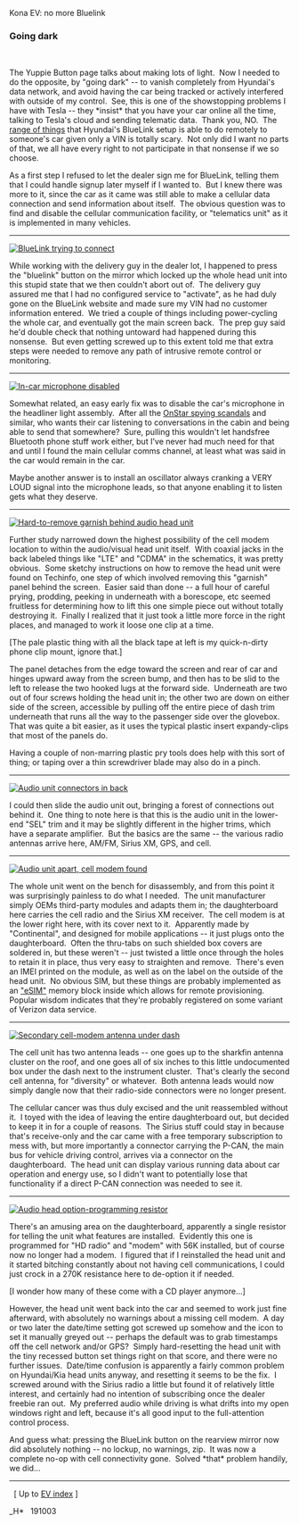 Kona EV: no more Bluelink

### Going dark

 

The Yuppie Button page talks about making lots of light.  Now I needed to do the opposite, by "going dark" -- to vanish completely from Hyundai's data network, and avoid having the car being tracked or actively interfered with outside of my control.  See, this is one of the showstopping problems I have with Tesla -- they \*insist\* that you have your car online all the time, talking to Tesla's cloud and sending telematic data.  Thank you, NO.  The [range of things](https://www.hyundaiusa.com/bluelink/index.aspx) that Hyundai's BlueLink setup is able to do remotely to someone's car given only a VIN is totally scary.  Not only did I want no parts of that, we all have every right to not participate in that nonsense if we so choose.

As a first step I refused to let the dealer sign me for BlueLink, telling them that I could handle signup later myself if I wanted to.  But I knew there was more to it, since the car as it came was still able to make a cellular data connection and send information about itself.  The obvious question was to find and disable the cellular communication facility, or "telematics unit" as it is implemented in many vehicles.

* * *

[![BlueLink trying to connect](tn/082bloops.jpg "BlueLink trying to connect")](082bloops.jpg)

While working with the delivery guy in the dealer lot, I happened to press the "bluelink" button on the mirror which locked up the whole head unit into this stupid state that we then couldn't abort out of.  The delivery guy assured me that I had no configured service to "activate", as he had duly gone on the BlueLink website and made sure my VIN had no customer information entered.  We tried a couple of things including power-cycling the whole car, and eventually got the main screen back.  The prep guy said he'd double check that nothing untoward had happened during this nonsense.  But even getting screwed up to this extent told me that extra steps were needed to remove any path of intrusive remote control or monitoring.

* * *

[![In-car microphone disabled](tn/130micgone.jpg "In-car microphone disabled")](130micgone.jpg)

Somewhat related, an easy early fix was to disable the car's microphone in the headliner light assembly.  After all the [OnStar spying scandals](https://www.techdirt.com/articles/20170116/09333936490/listen.shtml) and similar, who wants their car listening to conversations in the cabin and being able to send that somewhere?  Sure, pulling this wouldn't let handsfree Bluetooth phone stuff work either, but I've never had much need for that and until I found the main cellular comms channel, at least what was said in the car would remain in the car.

Maybe another answer is to install an oscillator always cranking a VERY LOUD signal into the microphone leads, so that anyone enabling it to listen gets what they deserve.

* * *

[![Hard-to-remove garnish behind audio head unit](tn/158avn-garnish.jpg "Hard-to-remove garnish behind audio head unit")](158avn-garnish.jpg)

Further study narrowed down the highest possibility of the cell modem location to within the audio/visual head unit itself.  With coaxial jacks in the back labeled things like "LTE" and "CDMA" in the schematics, it was pretty obvious.  Some sketchy instructions on how to remove the head unit were found on Techinfo, one step of which involved removing this "garnish" panel behind the screen.  Easier said than done -- a full hour of careful prying, prodding, peeking in underneath with a borescope, etc seemed fruitless for determining how to lift this one simple piece out without totally destroying it.  Finally I realized that it just took a little more force in the right places, and managed to work it loose one clip at a time.

\[The pale plastic thing with all the black tape at left is my quick-n-dirty phone clip mount, ignore that.\]

The panel detaches from the edge toward the screen and rear of car and hinges upward away from the screen bump, and then has to be slid to the left to release the two hooked lugs at the forward side.  Underneath are two out of four screws holding the head unit in; the other two are down on either side of the screen, accessible by pulling off the entire piece of dash trim underneath that runs all the way to the passenger side over the glovebox.  That was quite a bit easier, as it uses the typical plastic insert expandy-clips that most of the panels do.

Having a couple of non-marring plastic pry tools does help with this sort of thing; or taping over a thin screwdriver blade may also do in a pinch.

* * *

[![Audio unit connectors in back](tn/151avn-conns.jpg "Audio unit connectors in back")](151avn-conns.jpg)

I could then slide the audio unit out, bringing a forest of connections out behind it.  One thing to note here is that this is the audio unit in the lower-end "SEL" trim and it may be slightly different in the higher trims, which have a separate amplifier.  But the basics are the same -- the various radio antennas arrive here, AM/FM, Sirius XM, GPS, and cell.

* * *

[![Audio unit apart, cell modem found](tn/156avn-splode.jpg "Audio unit apart, cell modem found")](156avn-splode.jpg)

The whole unit went on the bench for disassembly, and from this point it was surprisingly painless to do what I needed.  The unit manufacturer simply OEMs third-party modules and adapts them in; the daughterboard here carries the cell radio and the Sirius XM receiver.  The cell modem is at the lower right here, with its cover next to it.  Apparently made by "Continental", and designed for mobile applications -- it just plugs onto the daughterboard.  Often the thru-tabs on such shielded box covers are soldered in, but these weren't -- just twisted a little once through the holes to retain it in place, thus very easy to straighten and remove.  There's even an IMEI printed on the module, as well as on the label on the outside of the head unit.  No obvious SIM, but these things are probably implemented as an ["eSIM"](https://www.kaspersky.com/blog/how-esim-works/25431/) memory block inside which allows for remote provisioning.  Popular wisdom indicates that they're probably registered on some variant of Verizon data service.

* * *

[![Secondary cell-modem antenna under dash](tn/159lte2.jpg "Secondary cell-modem antenna under dash")](159lte2.jpg)

The cell unit has two antenna leads -- one goes up to the sharkfin antenna cluster on the roof, and one goes all of six inches to this little undocumented box under the dash next to the instrument cluster.  That's clearly the second cell antenna, for "diversity" or whatever.  Both antenna leads would now simply dangle now that their radio-side connectors were no longer present.

The cellular cancer was thus duly excised and the unit reassembled without it.  I toyed with the idea of leaving the entire daughterboard out, but decided to keep it in for a couple of reasons.  The Sirius stuff could stay in because that's receive-only and the car came with a free temporary subscription to mess with, but more importantly a connector carrying the P-CAN, the main bus for vehicle driving control, arrives via a connector on the daughterboard.  The head unit can display various running data about car operation and energy use, so I didn't want to potentially lose that functionality if a direct P-CAN connection was needed to see it.

* * *

[![Audio head option-programming resistor](tn/157avn-option.jpg "Audio head option-programming resistor")](157avn-option.jpg)

There's an amusing area on the daughterboard, apparently a single resistor for telling the unit what features are installed.  Evidently this one is programmed for "HD radio" and "modem" with 56K installed, but of course now no longer had a modem.  I figured that if I reinstalled the head unit and it started bitching constantly about not having cell communications, I could just crock in a 270K resistance here to de-option it if needed.

\[I wonder how many of these come with a CD player anymore...\]

However, the head unit went back into the car and seemed to work just fine afterward, with absolutely no warnings about a missing cell modem.  A day or two later the date/time setting got screwed up somehow and the icon to set it manually greyed out -- perhaps the default was to grab timestamps off the cell network and/or GPS?  Simply hard-resetting the head unit with the tiny recessed button set things right on that score, and there were no further issues.  Date/time confusion is apparently a fairly common problem on Hyundai/Kia head units anyway, and resetting it seems to be the fix.  I screwed around with the Sirius radio a little but found it of relatively little interest, and certainly had no intention of subscribing once the dealer freebie ran out.  My preferred audio while driving is what drifts into my open windows right and left, because it's all good input to the full-attention control process.

And guess what: pressing the BlueLink button on the rearview mirror now did absolutely nothing -- no lockup, no warnings, zip.  It was now a complete no-op with cell connectivity gone.  Solved \*that\* problem handily, we did...

* * *

  \[ Up to [EV index](/~hobbit/cars/ev/) \]

\_H\*   191003